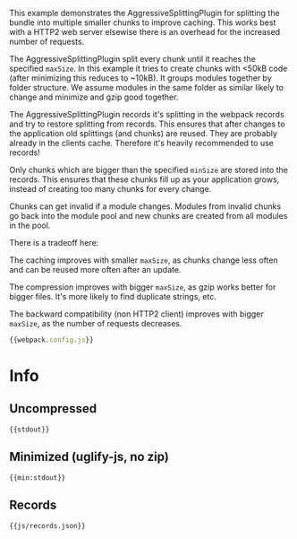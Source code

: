 This example demonstrates the AggressiveSplittingPlugin for splitting the bundle into multiple smaller chunks to improve caching. This works best with a HTTP2 web server elsewise there is an overhead for the increased number of requests.

The AggressiveSplittingPlugin split every chunk until it reaches the specified `maxSize`. In this example it tries to create chunks with <50kB code (after minimizing this reduces to ~10kB). It groups modules together by folder structure. We assume modules in the same folder as similar likely to change and minimize and gzip good together.

The AggressiveSplittingPlugin records it's splitting in the webpack records and try to restore splitting from records. This ensures that after changes to the application old splittings (and chunks) are reused. They are probably already in the clients cache. Therefore it's heavily recommended to use records!

Only chunks which are bigger than the specified `minSize` are stored into the records. This ensures that these chunks fill up as your application grows, instead of creating too many chunks for every change.

Chunks can get invalid if a module changes. Modules from invalid chunks go back into the module pool and new chunks are created from all modules in the pool.

There is a tradeoff here:

The caching improves with smaller `maxSize`, as chunks change less often and can be reused more often after an update.

The compression improves with bigger `maxSize`, as gzip works better for bigger files. It's more likely to find duplicate strings, etc.

The backward compatibility (non HTTP2 client) improves with bigger `maxSize`, as the number of requests decreases.

``` js
{{webpack.config.js}}
```

# Info

## Uncompressed

```
{{stdout}}
```

## Minimized (uglify-js, no zip)

```
{{min:stdout}}
```

## Records

```
{{js/records.json}}
```
